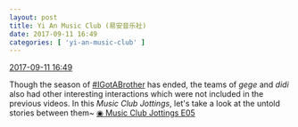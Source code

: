 ```yaml
---
layout: post
title: Yi An Music Club (易安音乐社)
date: 2017-09-11 16:49
categories: [ 'yi-an-music-club' ]
---
```


<div class="weibo-info">
  <a href="http://weibo.com/6094546964/FlksVBX9L">2017-09-11 16:49</a>
</div>

Though the season of [#IGotABrother](http://weibo.com/p/10080861f662f85120fee304ac320a7735365a) has ended, the teams of *gege* and *didi* also had other interesting interactions which were not included in the previous videos. In this *Music Club Jottings*, let's take a look at the untold stories between them~ [◉ Music Club Jottings E05](https://www.youtube.com/watch?v=NTl_IFXOZvg)
